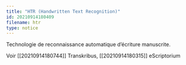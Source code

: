 ```yaml
---
title: "HTR (Handwritten Text Recognition)"
id: 20210914180409
filename: htr
type: notice
---
```


Technologie de reconnaissance automatique d’écriture manuscrite.

Voir [[20210914180744]] Transkribus, [[20210914180315]] eScriptorium


